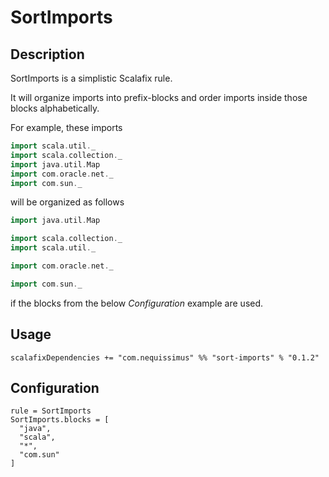 # SortImports

## Description

SortImports is a simplistic Scalafix rule.

It will organize imports into prefix-blocks and order imports inside those blocks alphabetically.

For example, these imports

```scala
import scala.util._
import scala.collection._
import java.util.Map
import com.oracle.net._
import com.sun._
```

will be organized as follows

```scala
import java.util.Map

import scala.collection._
import scala.util._

import com.oracle.net._

import com.sun._
```

if the blocks from the below _Configuration_ example are used.

## Usage

`scalafixDependencies += "com.nequissimus" %% "sort-imports" % "0.1.2"`

## Configuration

```
rule = SortImports
SortImports.blocks = [
  "java",
  "scala",
  "*",
  "com.sun"
]
```
